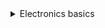 <details>
    <summary>Electronics basics</summary>    

This guide assumes that you know how to solder. If you do not, stop now and go practice soldering.

If you have no idea what a microcontroller is, start here. If you are familiar with microcontrollers and PCBs skip to [choosing a microcontroller](#choosing-a-microcontroller).

A microcontroller is a small board that can be programmed to perform various functions. In this guide, you will be using the microcontroller to replace the main board of the guitar. Around the edge of the microcontroller, you will see various solder through-holes called pins. These are labelled with a pinout (which you can find by searching for your {your microcontroller} pinout) and sometimes on the microcontroller itself. The pins have various functions, but for this controller mod, you will need to be familiar with all 4 types of pins:
  * GND (ground) - the common connection that all electrical components must connect to in one way or another in order to complete the circuit. Every set of functions for the guitar will feature a GND pin. On the Pi Pico, you will also see a AGND pin. This is also functionally just another GND, however it is recommended to use this for analog inputs like a stick or whammy.
  * V<sub>CC</sub> (common collector voltage) - this is where you would connect to provide power to a circuit. Sometimes this pin is labelled as 5V, 3.3V or 3v3 on the microcontroller or pinout.
  * Digital Pins - These pins are the "basic" pins. They can essentially only show if a button is pressed or not pressed. You will use these for strum, start/select and frets. The are the most common pin on your microcontroller and are usually labelled with just a number. 
  * Analogue Pins - These pins provide a range of values rather than just on and off. These are the pins you will need to use for whammy, tilt (when using an accelerometer), or your joystick. Analogue pins are labeled on the pinout with A followed by a number. 

 ```note
Analogue pins can be used as a digital pin, but digital pins CANNOT be used as an analogue pin. So if it the instructions say connect to a digital pin, you can use an analogue pin.
```
 ```note
V<sub>CC</sub> and GND can have more than one wire soldered to them. For example, if you want tilt and whammy but only have one V<sub>CC</sub> you can solder them both to the single V<sub>CC</sub> pin on the microcontroller.
```

```danger
Avoid pins 0 and 1 on the Arduino Uno, as these get used for sending controller information over USB. 
```

 ```danger
Note that on the pi pico you need to use the `3v3 out` pin (pin 36)  for your V<sub>CC</sub>, not 5V or `3v3_en`. The pins on the pico are not rated for 5v, and the `3v3_en` pin is actually an input that will stop your pico from starting.
```

If you are unfamiliar with microcontrollers, you may also be unfamiliar with PCBs in general and figuring out which pins correlate to which function. Here are some terms you will need to know. 
  * PCB (printed circuit board) - the often green or brown boards containing traces and electronic components
  * Traces - the copper conductors on a board. They look flat and are often metalic. Think of them as "wires" on the board itself connecting components. If you are still confused, a quick google search can help you understand traces.
</details>